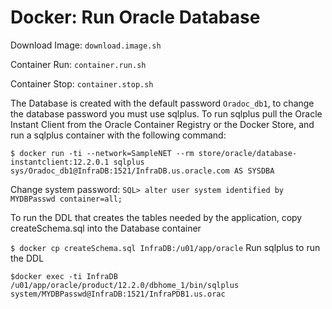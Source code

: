 # Docker: Run Oracle Database

Download Image: `download.image.sh`

Container Run: `container.run.sh`

Container Stop: `container.stop.sh`

The Database is created with the default password `Oradoc_db1`, to change the database password you must use sqlplus.  To run sqlplus pull the Oracle Instant Client from the Oracle Container Registry or the Docker Store, and run a sqlplus container with the following command:

`$ docker run -ti --network=SampleNET --rm store/oracle/database-instantclient:12.2.0.1 sqlplus sys/Oradoc_db1@InfraDB:1521/InfraDB.us.oracle.com AS SYSDBA`

Change system password: `SQL> alter user system identified by MYDBPasswd container=all;`

To run the DDL that creates the tables needed by the application, copy createSchema.sql into the Database container

`$ docker cp createSchema.sql InfraDB:/u01/app/oracle`
Run sqlplus to run the DDL

`$docker exec -ti InfraDB /u01/app/oracle/product/12.2.0/dbhome_1/bin/sqlplus system/MYDBPasswd@InfraDB:1521/InfraPDB1.us.orac`